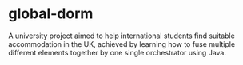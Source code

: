 # global-dorm
A university project aimed to help international students find suitable accommodation in the UK, achieved by learning how to fuse multiple different elements together by one single orchestrator using Java.
